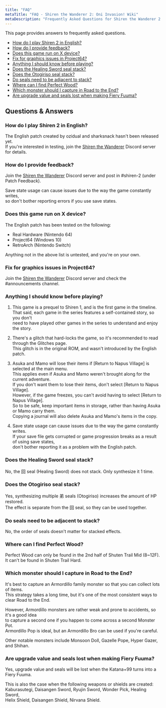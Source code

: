 ```yaml
---
title: "FAQ"
metaTitle: "FAQ - Shiren the Wanderer 2: Oni Invasion! Wiki"
metaDescription: "Frequently Asked Questions for Shiren the Wanderer 2: Oni Invasion!"
---
```


This page provides answers to frequently asked questions.

<ul class="quickLinksUL">
  <li><a href="#how-do-i-play-shiren-2-in-english?">How do I play Shiren 2 in English?</a></li>
  <li><a href="#how-do-i-provide-feedback?">How do I provide feedback?</a></li>
  <li><a href="#does-this-game-run-on-x-device?">Does this game run on X device?</a></li>
  <li><a href="#fix-for-graphics-issues-in-project64?">Fix for graphics issues in Project64?</a></li>
  <li><a href="#anything-i-should-know-before-playing?">Anything I should know before playing?</a></li>
  <li><a href="#does-the-healing-sword-seal-stack?">Does the Healing Sword seal stack?</a></li>
  <li><a href="#does-the-otogiriso-seal-stack?">Does the Otogiriso seal stack?</a></li>
  <li><a href="#do-seals-need-to-be-adjacent-to-stack?">Do seals need to be adjacent to stack?</a></li>
  <li><a href="#where-can-i-find-perfect-wood?">Where can I find Perfect Wood?</a></li>
  <li><a href="#which-monster-should-i-capture-in-road-to-the-end?">Which monster should I capture in Road to the End?</a></li>
  <li><a href="#are-upgrade-value-and-seals-lost-when-making-fiery-fuuma?">Are upgrade value and seals lost when making Fiery Fuuma?</a></li>
</ul>

## Questions & Answers

### How do I play Shiren 2 in English?

The English patch created by ozidual and sharksnack hasn't been released yet.<br/>
If you're interested in testing, join the <a href="https://discord.gg/5y7UDFc">Shiren the Wanderer</a> Discord server for details.

### How do I provide feedback?

Join the <a href="https://discord.gg/5y7UDFc">Shiren the Wanderer</a> Discord server and post in #shiren-2 (under Patch Feedback).

Save state usage can cause issues due to the way the game constantly writes,<br/>so don't bother reporting errors if you use save states.

### Does this game run on X device?

The English patch has been tested on the following:

- Real Hardware (Nintendo 64)
- Project64 (Windows 10)
- RetroArch (Nintendo Switch)

Anything not in the above list is untested, and you're on your own.

### Fix for graphics issues in Project64?

Join the <a href="https://discord.gg/5y7UDFc">Shiren the Wanderer</a> Discord server and check the #announcements channel.

### Anything I should know before playing?

1. This game is a prequel to Shiren 1, and is the first game in the timeline.<br/>That said, each game in the series features a self-contained story, so you don't<br/>need to have played other games in the series to understand and enjoy the story.

2. There's a glitch that hard-locks the game, so it's recommended to read through the Glitches page.<br/>This glitch is in the original ROM, and wasn't introduced by the English patch.

3. Asuka and Mamo will lose their items if [Return to Napus Village] is selected at the main menu.<br/>
This applies even if Asuka and Mamo weren't brought along for the current adventure.<br/>
If you don't want them to lose their items, don't select [Return to Napus Village].<br/>
However, if the game freezes, you can't avoid having to select [Return to Napus Village].<br/>
So to be safe, keep important items in storage, rather than having Asuka or Mamo carry them.<br/>
Copying a journal will also delete Asuka and Mamo's items in the copy.

4. Save state usage can cause issues due to the way the game constantly writes.<br/>If your save file gets corrupted or game progression breaks as a result of using save states,<br/>don't bother reporting it as a problem with the English patch.

### Does the Healing Sword seal stack?

No, the 回 seal (Healing Sword) does not stack. Only synthesize it 1 time.

### Does the Otogiriso seal stack?

Yes, synthesizing multiple 弟 seals (Otogiriso) increases the amount of HP restored.<br/>
The effect is separate from the 回 seal, so they can be used together.

### Do seals need to be adjacent to stack?

No, the order of seals doesn't matter for stacked effects.

### Where can I find Perfect Wood?

Perfect Wood can only be found in the 2nd half of Shuten Trail Mid (8\~12F).<br/>
It can't be found in Shuten Trail Hard.

### Which monster should I capture in Road to the End?

It's best to capture an Armordillo family monster so that you can collect lots of items.<br/>
This strategy takes a long time, but it's one of the most consistent ways to clear Road to the End.

However, Armordillo monsters are rather weak and prone to accidents, so it's a good idea<br/>to capture a second one if you happen to come across a second Monster Pot.<br/>
Armordillo Pop is ideal, but an Armordillo Bro can be used if you're careful.

Other notable monsters include Monsoon Doll, Gazelle Pope, Hyper Gazer, and Shihan.

### Are upgrade value and seals lost when making Fiery Fuuma?

Yes, upgrade value and seals will be lost when the Katana+99 turns into a Fiery Fuuma.

This is also the case when the following weapons or shields are created:<br/>
Kaburasutegi, Daisangen Sword, Ryujin Sword, Wonder Pick, Healing Sword,<br/>
Helix Shield, Daisangen Shield, Nirvana Shield.

